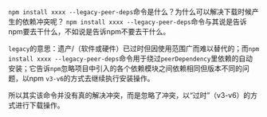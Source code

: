 `npm install xxxx --legacy-peer-deps`命令是什么？为什么可以解决下载时候产生的依赖冲突呢？
`npm install xxxx --legacy-peer-deps`命令与其说是告诉npm要去干什么，不如说是告诉npm不要去干什么。

`legacy`的意思：遗产/（软件或硬件）已过时但因使用范围广而难以替代的；而`npm install xxxx --legacy-peer-deps`命令用于绕过`peerDependency`里依赖的自动安装；它告诉`npm`忽略项目中引入的各个依赖模块之间依赖相同但版本不同的问题，以npm `v3-v6`的方式去继续执行安装操作。

所以其实该命令并没有真的解决冲突，而是忽略了冲突，以“过时”（v3-v6）的方式进行下载操作。